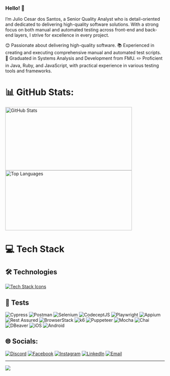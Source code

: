 ### Hello! 👋

I’m Julio Cesar dos Santos, a Senior Quality Analyst who is detail-oriented and dedicated to delivering high-quality software solutions. With a strong focus on both manual and automated testing across front-end and back-end layers, I strive for excellence in every project.

😊 Passionate about delivering high-quality software.
📚 Experienced in creating and executing comprehensive manual and automated test scripts.
📗 Graduated in Systems Analysis and Development from FMU.
✏️ Proficient in Java, Ruby, and JavaScript, with practical experience in various testing tools and frameworks.


# 📊 GitHub Stats:

<div>
  <img src="https://github-readme-stats.vercel.app/api?username=juliosantosjob&theme=onedark&hide_border=false&include_all_commits=false&count_private=false" alt="GitHub Stats" 
    width="400" height="200" />
  <img src="https://github-readme-stats.vercel.app/api/top-langs/?username=juliosantosjob&theme=onedark&hide_border=false&include_all_commits=false&count_private=false&layout=compact" alt="Top Languages" width="400" height="190" />
</div>


# 💻 Tech Stack

## 🛠️ Technologies
<p align="left" style="display: flex; align-items: center;">
   <a href="https://skillicons.dev">
 <img src="https://skillicons.dev/icons?i=java,js,nodejs,npm,ruby,css,html,mysql,mongodb,jenkins,azure,aws,firebase,dynamodb,git,github,githubactions,eclipse,maven,notion,linux,ubuntu,windows,idea,vscode,notion,yarn" alt="Tech Stack Icons"/>
  </a>
</p>

## 🧪 Tests
<p>
  <img src="https://img.shields.io/badge/Cypress-4B8F29.svg?style=for-the-badge&logo=cypress&logoColor=white" alt="Cypress" />
  <img src="https://img.shields.io/badge/Postman-FF6C37.svg?style=for-the-badge&logo=Postman&logoColor=white" alt="Postman" />
  <img src="https://img.shields.io/badge/Selenium-43B02A.svg?style=for-the-badge&logo=Selenium&logoColor=white" alt="Selenium" />
  <img src="https://img.shields.io/badge/CodeceptJS-F6E05E.svg?style=for-the-badge&logo=CodeceptJS&logoColor=black" alt="CodeceptJS" />
  <img src="https://img.shields.io/badge/Playwright-000000.svg?style=for-the-badge&logo=Playwright&logoColor=white" alt="Playwright" />
  <img src="https://img.shields.io/badge/Appium-EE376D.svg?style=for-the-badge&logo=Appium&logoColor=white" alt="Appium" />
  <img src="https://img.shields.io/badge/Rest%20Assured-00B4E6.svg?style=for-the-badge&logo=RestAssured&logoColor=white" alt="Rest Assured" />
  <img src="https://img.shields.io/badge/BrowserStack-00A3E0.svg?style=for-the-badge&logo=BrowserStack&logoColor=white" alt="BrowserStack" />
  <img src="https://img.shields.io/badge/k6-7D64FF.svg?style=for-the-badge&logo=k6&logoColor=white" alt="k6" />
  <img src="https://img.shields.io/badge/Puppeteer-40B5A4.svg?style=for-the-badge&logo=Puppeteer&logoColor=white" alt="Puppeteer" />
  <img src="https://img.shields.io/badge/Mocha-8D6748.svg?style=for-the-badge&logo=Mocha&logoColor=white" alt="Mocha" />
  <img src="https://img.shields.io/badge/Chai-A30701.svg?style=for-the-badge&logo=Chai&logoColor=white" alt="Chai" />
  <img src="https://img.shields.io/badge/DBeaver-3C9EFC.svg?style=for-the-badge&logo=DBeaver&logoColor=white" alt="DBeaver" />
  <img src="https://img.shields.io/badge/iOS-000000.svg?style=for-the-badge&logo=apple&logoColor=white" alt="iOS" />
  <img src="https://img.shields.io/badge/Android-3DDC84.svg?style=for-the-badge&logo=android&logoColor=white" alt="Android" />
</p>


## 🌐 Socials:
[![Discord](https://img.shields.io/badge/Discord-%237289DA.svg?logo=discord&logoColor=white)](https://discord.gg/julio.saantos199) 
[![Facebook](https://img.shields.io/badge/Facebook-%231877F2.svg?logo=Facebook&logoColor=white)](https://www.facebook.com/profile.php?id=100003793058455) 
[![Instagram](https://img.shields.io/badge/Instagram-%23E4405F.svg?logo=Instagram&logoColor=white)](https://www.instagram.com/oficial_juliosantos/) 
[![LinkedIn](https://img.shields.io/badge/LinkedIn-%230077B5.svg?logo=linkedin&logoColor=white)](https://www.linkedin.com/in/julio-santos-43428019b)
[![Email](https://img.shields.io/badge/Email-%23D14836.svg?logo=gmail&logoColor=white)](mailto:julio958214@gmail.com)


---
[![](https://visitcount.itsvg.in/api?id=juliosantosjob&icon=0&color=0)](https://visitcount.itsvg.in)
